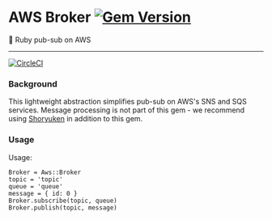 # AWS Broker [![Gem Version](https://badge.fury.io/rb/aws-broker.svg)](https://badge.fury.io/rb/aws-broker)

:incoming_envelope: Ruby pub-sub on AWS

* * *

[![CircleCI](https://circleci.com/gh/Thanx/aws-broker.svg?style=svg)](https://circleci.com/gh/Thanx/aws-broker)

### Background

This lightweight abstraction simplifies pub-sub on AWS's SNS and SQS services.
Message processing is not part of this gem - we recommend using
[Shoryuken](https://github.com/phstc/shoryuken) in addition to this gem.

### Usage

Usage:

    Broker = Aws::Broker
    topic = 'topic'
    queue = 'queue'
    message = { id: 0 }
    Broker.subscribe(topic, queue)
    Broker.publish(topic, message)
